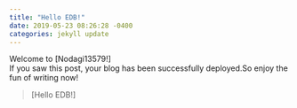 ```yaml
---
title: "Hello EDB!"
date: 2019-05-23 08:26:28 -0400
categories: jekyll update
---
```

Welcome to [Nodagi13579!]<br>If you saw this post, your blog has been successfully deployed.So enjoy the fun of writing now!

> [Hello EDB!]

[jekyll-docs]: https://jekyllrb.com/docs/home
[jekyll-gh]:   https://github.com/jekyll/jekyll
[jekyll-talk]: https://talk.jekyllrb.com/
